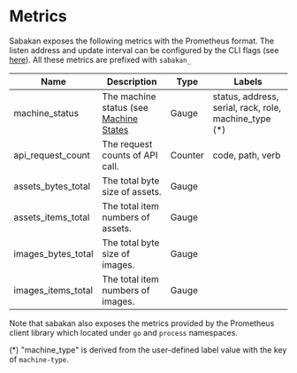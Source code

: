 Metrics
=======

Sabakan exposes the following metrics with the Prometheus format. The listen address and update interval can be configured by the CLI flags (see [here](sabakan.md#Usage)). All these metrics are prefixed with `sabakan_`

| Name               | Description                                                          | Type    | Labels                                                |
| ------------------ | -------------------------------------------------------------------- | ------- | ----------------------------------------------------- |
| machine_status     | The machine status (see [Machine States](lifecycle.m#Machine-States) | Gauge   | status, address, serial, rack, role, machine_type (*) |
| api_request_count  | The request counts of API call.                                      | Counter | code, path, verb                                      |
| assets_bytes_total | The total byte size of assets.                                       | Gauge   |                                                       |
| assets_items_total | The total item numbers of assets.                                    | Gauge   |                                                       |
| images_bytes_total | The total byte size of images.                                       | Gauge   |                                                       |
| images_items_total | The total item numbers of images.                                    | Gauge   |                                                       |

Note that sabakan also exposes the metrics provided by the Prometheus client library which located under `go` and `process` namespaces.

(*) "machine_type" is derived from the user-defined label value with the key of `machine-type`.

